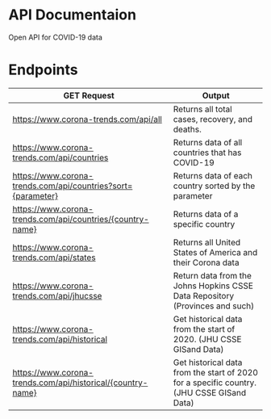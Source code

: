# API Documentaion
Open API for COVID-19 data

# Endpoints
|  GET Request  | Output  |
| ------------ | ------------ |
|  https://www.corona-trends.com/api/all | Returns all total cases, recovery, and deaths. |
|  https://www.corona-trends.com/api/countries | Returns data of all countries that has COVID-19 |
|  https://www.corona-trends.com/api/countries?sort={parameter} | Returns data of each country sorted by the parameter |
|  https://www.corona-trends.com/api/countries/{country-name} | Returns data of a specific country |
|  https://www.corona-trends.com/api/states | Returns all United States of America and their Corona data |
|  https://www.corona-trends.com/api/jhucsse | Return data from the Johns Hopkins CSSE Data Repository (Provinces and such) |
|  https://www.corona-trends.com/api/historical | Get historical data from the start of 2020. (JHU CSSE GISand Data) |
|  https://www.corona-trends.com/api/historical/{country-name} | Get historical data from the start of 2020 for a specific country. (JHU CSSE GISand Data) |
